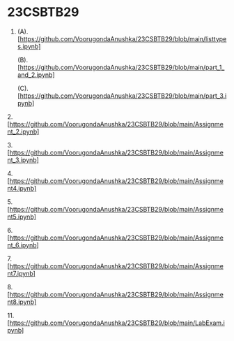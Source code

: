 # 23CSBTB29
1. (A).  [https://github.com/VoorugondaAnushka/23CSBTB29/blob/main/listtypes.ipynb]
 
   (B).  [https://github.com/VoorugondaAnushka/23CSBTB29/blob/main/part_1_and_2.ipynb]
   
   (C).[https://github.com/VoorugondaAnushka/23CSBTB29/blob/main/part_3.ipynb]

2.[https://github.com/VoorugondaAnushka/23CSBTB29/blob/main/Assignment_2.ipynb]

3.[https://github.com/VoorugondaAnushka/23CSBTB29/blob/main/Assignment_3.ipynb]

4.[https://github.com/VoorugondaAnushka/23CSBTB29/blob/main/Assignment4.ipynb]

5.[https://github.com/VoorugondaAnushka/23CSBTB29/blob/main/Assignment5.ipynb]

6.[https://github.com/VoorugondaAnushka/23CSBTB29/blob/main/Assignment_6.ipynb]

7.[https://github.com/VoorugondaAnushka/23CSBTB29/blob/main/Assignment7.ipynb]

8.[https://github.com/VoorugondaAnushka/23CSBTB29/blob/main/Assignment8.ipynb]



11.[https://github.com/VoorugondaAnushka/23CSBTB29/blob/main/LabExam.ipynb]
